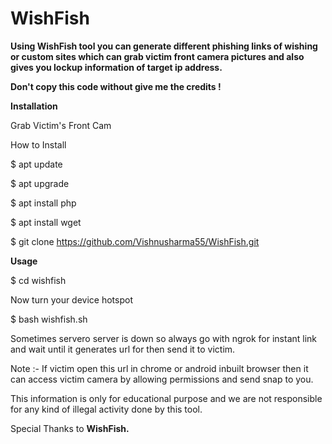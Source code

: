 # WishFish

**Using WishFish tool you can generate different phishing links of wishing or custom sites which can grab victim front camera pictures and also gives you lockup information of target ip address.**

**Don't copy this code without give me the credits !**

**Installation**

Grab Victim's Front Cam

How to Install

$ apt update

$ apt upgrade

$ apt install php

$ apt install wget

$ git clone https://github.com/Vishnusharma55/WishFish.git

**Usage**

$ cd wishfish

Now turn your device hotspot

$ bash wishfish.sh

Sometimes servero server is down so always go with ngrok for instant link and wait until it generates url for then send it to victim. 

Note :- If victim open this url in chrome or android inbuilt browser then it can access victim camera by allowing permissions and send snap to you. 

This information is only for educational purpose and we are not responsible for any kind of illegal activity done by this tool.

Special Thanks to **WishFish.**
